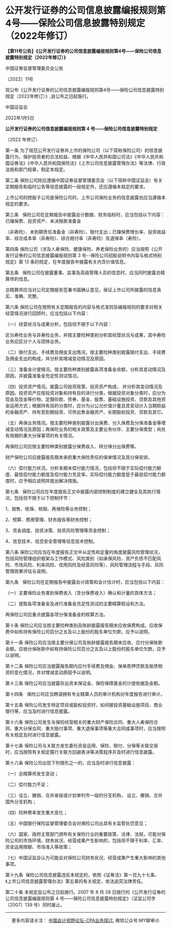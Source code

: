 ﻿公开发行证券的公司信息披露编报规则第4号——保险公司信息披露特别规定（2022年修订）
===========================================

  

**【第11号公告】《公开发行证券的公司信息披露编报规则第4号——保险公司信息披露特别规定（2022年修订）》**


中国证券监督管理委员会公告

〔2022〕11号

现公布《公开发行证券的公司信息披露编报规则第4号——保险公司信息披露特别规定（2022年修订）》,自公布之日起施行。

中国证监会

2022年1月5日

**公开发行证券的公司信息披露编报规则第 4 号——保险公司信息披露特别规定**


（2022 年修订）

第一条 为了规范公开发行证券并上市的保险公司（以下简称保险公司）的信息披露行为，保护投资者的合法权益，根据《中华人民共和国公司法》《中华人民共和国证券法》《中华人民共和国保险法》《上市公司信息披露管理办法》等法律、行政法规和部门规章，制定本规定。

第二条 保险公司除应遵循中国证券监督管理委员会（以下简称中国证监会）有关定期报告和临时公告等信息披露的一般规定外，还应遵循本规定的要求。

上市公司的控股子公司是保险公司的，上市公司保险业务的信息披露也应当遵循本规定的要求。

第三条   保险公司在定期报告中披露会计数据、财务指标时，应当包括以下内容：已赚保费、投资资产、未决赔款准备金

（非寿险）、未到期责任准备金（非寿险）、赔付支出；已赚保费增长率、投资收益率、综合成本率（非寿险）、综合赔付率（非寿险）及退保率（寿险）。

第四条 保险公司（涉及人寿保险、健康保险、养老保险业务的）应当按照《公开发行证券的公司信息披露编报规则第 3 号\--保险公司招股说明书内容与格式特别规定》第 13 条的规定，在年度报告中披露有关内含价值信息。

第五条   保险公司在披露董事、监事及高级管理人员的信息时，应当同时披露总精算师的信息。

总精算师应当对公司定期报告签署书面确认意见，保证上市公司所披露的信息真实、准确、完整。

第六条 保险公司在按照有关定期报告的内容与格式准则及编报规则的要求对相关经营情况进行回顾时，应当包括以下内容：

（一）经营状况与成果分析。包括但不限于以下内容：

区分寿险业务与非寿险业务，并按主要险种类别分析其经营状况与成果，其中寿险业务应区分个人与团体业务。

（二）赔付支出、手续费及佣金支出情况。按主要险种类别披露赔付支出、手续费及佣金支出的构成，并分析其增减变动情况及原因。

（三）准备金计提情况。按主要险种类别披露各项准备金余额，分析其变动情况及原因，并披露准备金充足性测试情况。

（四）投资资产情况。披露公司投资政策、投资资产构成， 并分析其变动情况及原因。投资资产应按投资对象和持有目的进行分类，根据投资对象分类时，应分为现金及现金等价物、定期存款、债券、基金、股票、基础设施投资、贷款及其他资金运用方式；根据持有目的分类时，应分为以公允价值计量且其变动计入当期损益的金融资产、持有至到期投资、可供出售金融资产、长期股权投资、贷款及其它。

（五）再保业务情况。按主要险种类别披露分出保费、分入保费及分保准备金等增减变动情况及原因；再保险业务的相关政策及主要业务伙伴、主要分保类型；尚处有效期的重大分保事项的有关情况。

再保险公司应按主要险种类别披露分保费收入、转分保分出保费等。

财产保险公司应披露报告期末承担重大保险责任的保单情况及其分保安排。

（六）偿付能力状况。分析本期末偿付能力情况，包括但不限于实际偿付能力额度、最低偿付能力额度及偿付能力充足率。实际偿付能力额度低于最低偿付能力额度时，应予相应说明并提出解决措施。

第七条   保险公司应在年度报告正文中披露内部控制制度的建立健全及其执行情况，包括但不限于以下控制环节：

1、销售、核保、核赔、再保险等业务控制；

2、预算、费用管理、财务报告等财务控制；

3、资金调度、投资决策、投资风险管理等资金控制；

4、信息技术、信息安全管理等信息技术控制。

第八条 保险公司应当在年度报告正文中从定性和定量的角度披露风险管理状况，包括风险管理组织框架与工作模式、风险类别（如承保风险、资产负债不匹配风险、市场风险、利率风险、信用风险及经营风险等）、风险管理流程与手段、风险管理效果评估与说明。

第九条   保险公司在定期报告中披露会计政策和会计估计时，应当包括以下内容：

（一）主要保险业务类别保费收入（含分保费收入）确认和计量的具体方法；

（二）提取各项准备金及进行准备金充足性测试的主要精算假设和方法。

再保险公司应重点披露各项分保准备金的核算方法。

第十条 保险公司应当按主要险种类别及账龄披露报告期末应收保费构成。应收保费中如有持有保险公司百分之五及以上股份的股东单位欠款，应予以说明。

第十一条 保险公司应当按主要分保公司及账龄披露报告期末应收、应付分保账款金额。应收分保账款中如有持保险公司百分之五及以上股份的股东单位欠款，应予以说明。

第十二条 保险公司应当披露报告期内应付手续费及佣金、保单质押贷款及抵债物资的变化情况，并对增减变动原因予以说明。

第十三条 保险公司应当披露存出资本保证金、保险保障基金的计提依据及金额。

第十四条   保险公司应当聘请拥有专业精算人员的审计机构对年度报告进行审计。

第十五条 保险公司发生特定项目或股权投资时，如间接投资基础设施项目、商业银行等，应当及时进行信息披露。

第十六条 保险公司发生与保险经营相关的重大财产保险合同、重大人寿保险合同、重大分保合同、重大赔付事项、重大退保事项等重大合同或事项时，应当按照有关规定及时进行信息披露。

第十七条 保险公司与关联方发生委托资金运用、保险、赔付、分保等关联交易时，应当按照有关规定履行关联方回避表决等决策程序并及时进行信息披露。

第十八条 保险公司出现下列情形之一的，应当及时进行信息披露：

（一）总精算师发生变动；

（二）偿付能力不足；

（三）设立、撤销、合并省级或计划单列市一级的分支机构， 设立、撤销、合并国外分支机构；

（四）险种费率发生重大变化；

（五）中国银行保险监督管理委员会对保险公司出具有关监管处罚意见；

（六）国家、政府主管部门颁布有关保险行业的重要政策、法律、法规，可能对保险公司的市场环境、财务状况、经营成果产生影响的，包括但不限于利率、汇率、资金运用限额、市场准入等政策；

（七）中国证监会认为可能会对保险公司财务状况、经营成果产生重大影响的其他事项。

第十九条  保险公司信息披露违反本规定的，依照《证券法》第一百九十七条、《上市公司信息披露管理办法》第五章的有关规定，依法追究法律责任。

第二十条 本规定自公布之日起施行。2007 年 8 月 28 日施行的《公开发行证券的公司信息披露编报规则第 4 号——保险公司信息披露特别规定》（证监公司字〔2007〕139 号）同时废止。

* * *

     更多内容请关注： [中国会计视野论坛-CPA业务探讨.](https://bbs.esnai.com/thread-5354530-1-3.html) 微信公众号:MY聊审计.